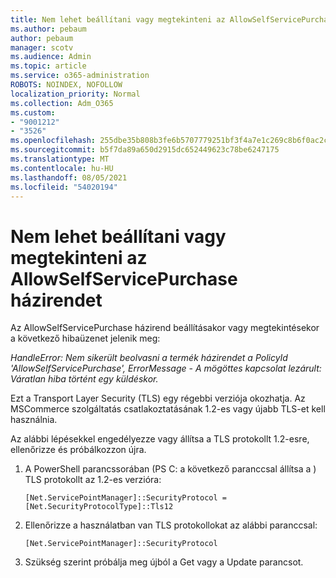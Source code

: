 ```yaml
---
title: Nem lehet beállítani vagy megtekinteni az AllowSelfServicePurchase házirendet
ms.author: pebaum
author: pebaum
manager: scotv
ms.audience: Admin
ms.topic: article
ms.service: o365-administration
ROBOTS: NOINDEX, NOFOLLOW
localization_priority: Normal
ms.collection: Adm_O365
ms.custom:
- "9001212"
- "3526"
ms.openlocfilehash: 255dbe35b808b3fe6b5707779251bf3f4a7e1c269c8b6f0ac2cb43ca03c469e9
ms.sourcegitcommit: b5f7da89a650d2915dc652449623c78be6247175
ms.translationtype: MT
ms.contentlocale: hu-HU
ms.lasthandoff: 08/05/2021
ms.locfileid: "54020194"
---
```

# <a name="unable-to-set-or-view-the-allowselfservicepurchase-policy"></a>Nem lehet beállítani vagy megtekinteni az AllowSelfServicePurchase házirendet

Az AllowSelfServicePurchase házirend beállításakor vagy megtekintésekor a következő hibaüzenet jelenik meg:

*HandleError: Nem sikerült beolvasni a termék házirendet a PolicyId 'AllowSelfServicePurchase', ErrorMessage - A mögöttes kapcsolat lezárult: Váratlan hiba történt egy küldéskor.*

Ezt a Transport Layer Security (TLS) egy régebbi verziója okozhatja. Az MSCommerce szolgáltatás csatlakoztatásának 1.2-es vagy újabb TLS-et kell használnia.  

Az alábbi lépésekkel engedélyezze vagy állítsa a TLS protokollt 1.2-esre, ellenőrizze és próbálkozzon újra.
 1. A PowerShell parancssorában (PS C: a következő paranccsal állítsa a \) TLS protokollt az 1.2-es verzióra:

    `[Net.ServicePointManager]::SecurityProtocol = [Net.SecurityProtocolType]::Tls12`

2. Ellenőrizze a használatban van TLS protokollokat az alábbi paranccsal:

    `[Net.ServicePointManager]::SecurityProtocol` 

3. Szükség szerint próbálja meg újból a Get vagy a Update parancsot.

